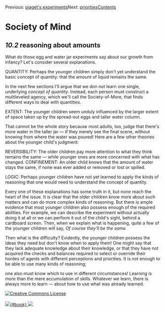 <div class="chapnav">

<span class="prev">Previous: [piaget's
experiments](./som-10.1.html)</span><span class="next">Next:
[priorities](./som-10.3.html)</span><span
class="contents">[Contents](index.html)</span>
<div class="titlebar">

Society of Mind
===============

</div>

</div>

*10.2* reasoning about amounts
------------------------------

What do those egg and water jar experiments say about our growth from
infancy? Let's consider several explanations.

QUANTITY: Perhaps the younger children simply don't yet understand the
basic concept of quantity: that the amount of liquid remains the same.

In the next few sections I'll argue that we don not learn one single,
underlying *concept of quantity.* Instead, each person must construct a
multileveled agency, which we'll call the Society-of-More, that finds
different ways to deal with quantities.

EXTENT: The younger children seem unduly influenced by the larger extent
of space taken up by the spread-out eggs and taller water column.

That cannot be the whole story because most adults, too, judge that
there's more water in the taller jar — if they merely see the final
scene, without knowing from where the water was poured! Here are a few
other theories about the younger child's judgment:

REVERSIBILITY: The older children pay more attention to what they think
remains the same — while younger ones are more concerned with what has
changed. CONFINEMENT: An older child knows that the amount of water
stays the same, if none was ever added or removed or lost or spilled.

LOGIC: Perhaps younger children have not yet learned to apply the kinds
of reasoning that one would need to understand the concept of quantity.

Every one of these explanations has some truth in it, but none reach the
heart of the issue. It is clear that the older children know more about
such matters and can do more complex kinds of reasoning. But there is
ample evidence that most younger children also possess enough of the
required abilities. For example, we can describe the experiment without
actually doing it at all or we can perform it out of the child's sight,
behind a cardboard screen. Then, when we explain what is happening,
quite a few of the younger children will say, *Of course they'll be the
same.*

Then what is the difficulty? Evidently, the younger children possess the
ideas they need but don't know when to apply them! One might say that
they lack adequate knowledge about their knowledge, or that they have
not acquired the checks and balances required to select or override
their hordes of agents with different perceptions and priorities. It is
not enough to be able to use many kinds of reasoning;

one also must know which to use in different circumstances! Learning is
more than the mere accumulation of skills. Whatever we learn, there is
always more to learn — about how to use what was already learned.

<div class="footer">

[![Creative Commons
License](http://i.creativecommons.org/l/by-nc-sa/3.0/80x15.png)](http://creativecommons.org/licenses/by-nc-sa/3.0/deed.en_US)\
\
[![](./images/som_book.jpeg){#book}
![](./images/a_logo_17.gif)](http://www.amazon.com/gp/product/0671657135?ie=UTF8&camp=1789&creativeASIN=0671657135&linkCode=xm2&tag=marvinminsky)

</div>
